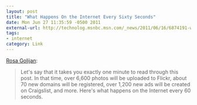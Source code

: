 ```yaml
---
layout: post
title: "What Happens On the Internet Every Sixty Seconds"
date: Mon Jun 27 11:35:59 -0500 2011
external-url: http://technolog.msnbc.msn.com/_news/2011/06/16/6874191-what-happens-on-the-internet-every-60-seconds
tags:
- internet
category: Link
---
```

[Rosa Golijan](http://technolog.msnbc.msn.com/_news/2011/06/16/6874191-what-happens-on-the-internet-every-60-seconds):

> Let's say that it takes you exactly one minute to read through this post. In that time, over 6,600 photos will be uploaded to Flickr, about 70 new domains will be registered, over 1,200 new ads will be created on Craigslist, and more. Here's what happens on the Internet every 60 seconds.
